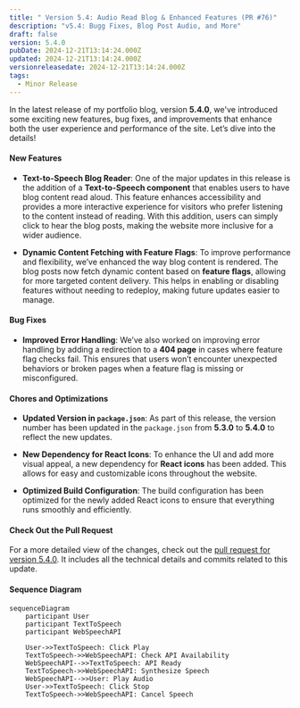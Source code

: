 ```yaml
---
title: " Version 5.4: Audio Read Blog & Enhanced Features (PR #76)"
description: "v5.4: Bugg Fixes, Blog Post Audio, and More"
draft: false
version: 5.4.0
pubDate: 2024-12-21T13:14:24.000Z
updated: 2024-12-21T13:14:24.000Z
versionreleasedate: 2024-12-21T13:14:24.000Z
tags:
  - Minor Release
---
```


In the latest release of my portfolio blog, version **5.4.0**, we've introduced some exciting new features, bug fixes, and improvements that enhance both the user experience and performance of the site. Let’s dive into the details!

#### **New Features**

- **Text-to-Speech Blog Reader**: One of the major updates in this release is the addition of a **Text-to-Speech component** that enables users to have blog content read aloud. This feature enhances accessibility and provides a more interactive experience for visitors who prefer listening to the content instead of reading. With this addition, users can simply click to hear the blog posts, making the website more inclusive for a wider audience.

- **Dynamic Content Fetching with Feature Flags**: To improve performance and flexibility, we’ve enhanced the way blog content is rendered. The blog posts now fetch dynamic content based on **feature flags**, allowing for more targeted content delivery. This helps in enabling or disabling features without needing to redeploy, making future updates easier to manage.

#### **Bug Fixes**

- **Improved Error Handling**: We’ve also worked on improving error handling by adding a redirection to a **404 page** in cases where feature flag checks fail. This ensures that users won’t encounter unexpected behaviors or broken pages when a feature flag is missing or misconfigured.

#### **Chores and Optimizations**

- **Updated Version in `package.json`**: As part of this release, the version number has been updated in the `package.json` from **5.3.0** to **5.4.0** to reflect the new updates.
- **New Dependency for React Icons**: To enhance the UI and add more visual appeal, a new dependency for **React icons** has been added. This allows for easy and customizable icons throughout the website.

- **Optimized Build Configuration**: The build configuration has been optimized for the newly added React icons to ensure that everything runs smoothly and efficiently.

#### **Check Out the Pull Request**

For a more detailed view of the changes, check out the [pull request for version 5.4.0](https://github.com/rafay99-epic/Astro-Portfolio-Blog/pull/76). It includes all the technical details and commits related to this update.

#### **Sequence Diagram**

```mermaid
sequenceDiagram
    participant User
    participant TextToSpeech
    participant WebSpeechAPI

    User->>TextToSpeech: Click Play
    TextToSpeech->>WebSpeechAPI: Check API Availability
    WebSpeechAPI-->>TextToSpeech: API Ready
    TextToSpeech->>WebSpeechAPI: Synthesize Speech
    WebSpeechAPI-->>User: Play Audio
    User->>TextToSpeech: Click Stop
    TextToSpeech->>WebSpeechAPI: Cancel Speech

```
